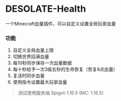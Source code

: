 # DESOLATE-Health

一个Minecraft血量插件，可以自定义设置全局玩家血量   

### 功能 
1. 自定义全局血量上限  
2. 切换世界回满血量  
3. 每10秒同步保存一次血量数据  
4. 每十秒给予一次3级五秒的生命恢复（恢复8点血量）  
5. 复活时同步血量  
6. 使用指令设置最大玩家血量  
> 测试使用服务端 Spigot-1.16.5 (MC: 1.16.5)
